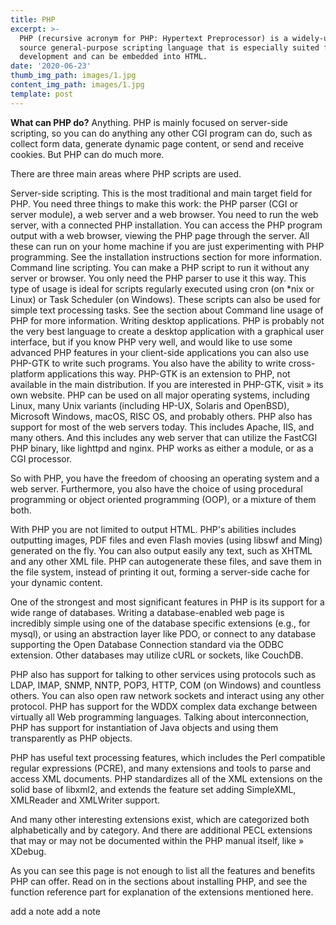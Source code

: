 ```yaml
---
title: PHP
excerpt: >-
  PHP (recursive acronym for PHP: Hypertext Preprocessor) is a widely-used open
  source general-purpose scripting language that is especially suited for web
  development and can be embedded into HTML.
date: '2020-06-23'
thumb_img_path: images/1.jpg
content_img_path: images/1.jpg
template: post
---
```

**What can PHP do?**
Anything. PHP is mainly focused on server-side scripting, so you can do anything any other CGI program can do, such as collect form data, generate dynamic page content, or send and receive cookies. But PHP can do much more.

There are three main areas where PHP scripts are used.

Server-side scripting. This is the most traditional and main target field for PHP. You need three things to make this work: the PHP parser (CGI or server module), a web server and a web browser. You need to run the web server, with a connected PHP installation. You can access the PHP program output with a web browser, viewing the PHP page through the server. All these can run on your home machine if you are just experimenting with PHP programming. See the installation instructions section for more information.
Command line scripting. You can make a PHP script to run it without any server or browser. You only need the PHP parser to use it this way. This type of usage is ideal for scripts regularly executed using cron (on *nix or Linux) or Task Scheduler (on Windows). These scripts can also be used for simple text processing tasks. See the section about Command line usage of PHP for more information.
Writing desktop applications. PHP is probably not the very best language to create a desktop application with a graphical user interface, but if you know PHP very well, and would like to use some advanced PHP features in your client-side applications you can also use PHP-GTK to write such programs. You also have the ability to write cross-platform applications this way. PHP-GTK is an extension to PHP, not available in the main distribution. If you are interested in PHP-GTK, visit » its own website.
PHP can be used on all major operating systems, including Linux, many Unix variants (including HP-UX, Solaris and OpenBSD), Microsoft Windows, macOS, RISC OS, and probably others. PHP also has support for most of the web servers today. This includes Apache, IIS, and many others. And this includes any web server that can utilize the FastCGI PHP binary, like lighttpd and nginx. PHP works as either a module, or as a CGI processor.

So with PHP, you have the freedom of choosing an operating system and a web server. Furthermore, you also have the choice of using procedural programming or object oriented programming (OOP), or a mixture of them both.

With PHP you are not limited to output HTML. PHP's abilities includes outputting images, PDF files and even Flash movies (using libswf and Ming) generated on the fly. You can also output easily any text, such as XHTML and any other XML file. PHP can autogenerate these files, and save them in the file system, instead of printing it out, forming a server-side cache for your dynamic content.

One of the strongest and most significant features in PHP is its support for a wide range of databases. Writing a database-enabled web page is incredibly simple using one of the database specific extensions (e.g., for mysql), or using an abstraction layer like PDO, or connect to any database supporting the Open Database Connection standard via the ODBC extension. Other databases may utilize cURL or sockets, like CouchDB.

PHP also has support for talking to other services using protocols such as LDAP, IMAP, SNMP, NNTP, POP3, HTTP, COM (on Windows) and countless others. You can also open raw network sockets and interact using any other protocol. PHP has support for the WDDX complex data exchange between virtually all Web programming languages. Talking about interconnection, PHP has support for instantiation of Java objects and using them transparently as PHP objects.

PHP has useful text processing features, which includes the Perl compatible regular expressions (PCRE), and many extensions and tools to parse and access XML documents. PHP standardizes all of the XML extensions on the solid base of libxml2, and extends the feature set adding SimpleXML, XMLReader and XMLWriter support.

And many other interesting extensions exist, which are categorized both alphabetically and by category. And there are additional PECL extensions that may or may not be documented within the PHP manual itself, like » XDebug.

As you can see this page is not enough to list all the features and benefits PHP can offer. Read on in the sections about installing PHP, and see the function reference part for explanation of the extensions mentioned here.

add a note add a note
